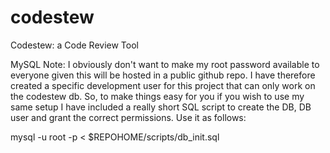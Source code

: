 codestew
========

Codestew: a Code Review Tool


MySQL Note: I obviously don't want to make my root password available to everyone given this will be hosted
in a public github repo. I have therefore created a specific development user for this project that can only
work on the codestew db. So, to make things easy for you if you wish to use my same setup I have included 
a really short SQL script to create the DB, DB user and grant the correct permissions. Use it as follows:

mysql -u root -p < $REPOHOME/scripts/db_init.sql
